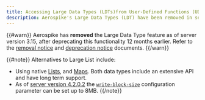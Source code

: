 ```yaml
---
title: Accessing Large Data Types (LDTs)from User-Defined Functions (UDFs)
description: Aerospike's Large Data Types (LDT) have been removed in server version 3.15. Alternatives include using the native List and Map data types.
---
```


{{#warn}}
Aerospike has **removed** the Large Data Type feature as of server version 3.15, after deprecating this functionality 12 months earlier. Refer to the [removal notice](https://www.aerospike.com/blog/aerospike-removed-large-data-type-ldt-feature/) and [deprecation notice](https://www.aerospike.com/blog/aerospike-ldt) documents.
{{/warn}}

{{#note}}
Alternatives to Large List include:
 * Using native [Lists](/docs/guide/cdt-list.html), and [Maps](/docs/guide/cdt-map.html). Both data types include an extensive API and have long term support.
 * As of [server version 4.2.0.2](https://www.aerospike.com/download/server/notes.html#4.2.0.2) the [`write-block-size`](/docs/reference/configuration/index.html#write-block-size) configuration parameter can be set up to 8MB.
{{/note}}

